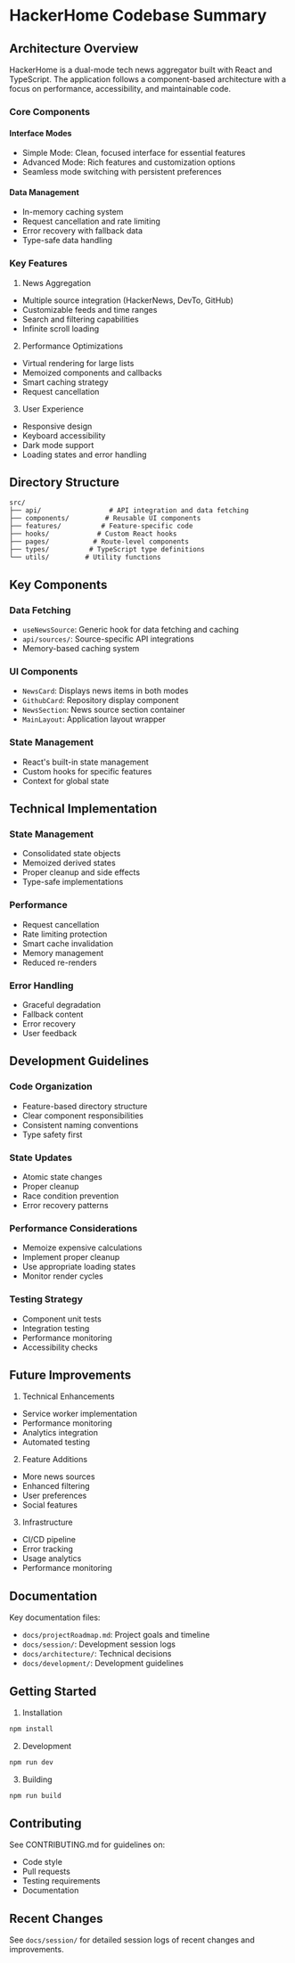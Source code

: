 # HackerHome Codebase Summary

## Architecture Overview

HackerHome is a dual-mode tech news aggregator built with React and TypeScript. The application follows a component-based architecture with a focus on performance, accessibility, and maintainable code.

### Core Components

#### Interface Modes
- Simple Mode: Clean, focused interface for essential features
- Advanced Mode: Rich features and customization options
- Seamless mode switching with persistent preferences

#### Data Management
- In-memory caching system
- Request cancellation and rate limiting
- Error recovery with fallback data
- Type-safe data handling

### Key Features

1. News Aggregation
- Multiple source integration (HackerNews, DevTo, GitHub)
- Customizable feeds and time ranges
- Search and filtering capabilities
- Infinite scroll loading

2. Performance Optimizations
- Virtual rendering for large lists
- Memoized components and callbacks
- Smart caching strategy
- Request cancellation

3. User Experience
- Responsive design
- Keyboard accessibility
- Dark mode support
- Loading states and error handling

## Directory Structure

```
src/
├── api/                 # API integration and data fetching
├── components/         # Reusable UI components
├── features/          # Feature-specific code
├── hooks/            # Custom React hooks
├── pages/           # Route-level components
├── types/          # TypeScript type definitions
└── utils/         # Utility functions
```

## Key Components

### Data Fetching
- `useNewsSource`: Generic hook for data fetching and caching
- `api/sources/`: Source-specific API integrations
- Memory-based caching system

### UI Components
- `NewsCard`: Displays news items in both modes
- `GithubCard`: Repository display component
- `NewsSection`: News source section container
- `MainLayout`: Application layout wrapper

### State Management
- React's built-in state management
- Custom hooks for specific features
- Context for global state

## Technical Implementation

### State Management
- Consolidated state objects
- Memoized derived states
- Proper cleanup and side effects
- Type-safe implementations

### Performance
- Request cancellation
- Rate limiting protection
- Smart cache invalidation
- Memory management
- Reduced re-renders

### Error Handling
- Graceful degradation
- Fallback content
- Error recovery
- User feedback

## Development Guidelines

### Code Organization
- Feature-based directory structure
- Clear component responsibilities
- Consistent naming conventions
- Type safety first

### State Updates
- Atomic state changes
- Proper cleanup
- Race condition prevention
- Error recovery patterns

### Performance Considerations
- Memoize expensive calculations
- Implement proper cleanup
- Use appropriate loading states
- Monitor render cycles

### Testing Strategy
- Component unit tests
- Integration testing
- Performance monitoring
- Accessibility checks

## Future Improvements

1. Technical Enhancements
- Service worker implementation
- Performance monitoring
- Analytics integration
- Automated testing

2. Feature Additions
- More news sources
- Enhanced filtering
- User preferences
- Social features

3. Infrastructure
- CI/CD pipeline
- Error tracking
- Usage analytics
- Performance monitoring

## Documentation

Key documentation files:
- `docs/projectRoadmap.md`: Project goals and timeline
- `docs/session/`: Development session logs
- `docs/architecture/`: Technical decisions
- `docs/development/`: Development guidelines

## Getting Started

1. Installation
```bash
npm install
```

2. Development
```bash
npm run dev
```

3. Building
```bash
npm run build
```

## Contributing

See CONTRIBUTING.md for guidelines on:
- Code style
- Pull requests
- Testing requirements
- Documentation

## Recent Changes

See `docs/session/` for detailed session logs of recent changes and improvements.